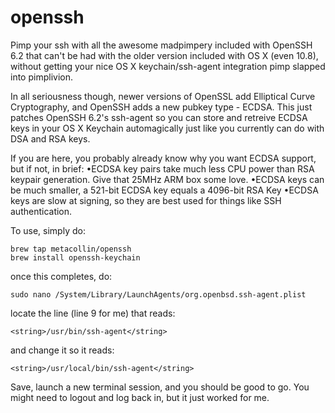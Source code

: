openssh
=======
Pimp your ssh with all the awesome madpimpery included with OpenSSH 6.2 that can't be had with the older version included with OS X (even 10.8), without getting your nice OS X keychain/ssh-agent integration pimp slapped into pimplivion.

In all seriousness though, newer versions of OpenSSL add Elliptical Curve Cryptography, and OpenSSH adds a new pubkey type - ECDSA.  This just patches OpenSSH 6.2's ssh-agent so you can store and retreive ECDSA keys in your OS X Keychain automagically just like you currently can do with DSA and RSA keys. 

If you are here, you probably already know why you want ECDSA support, but if not, in brief:
•ECDSA key pairs take much less CPU power than RSA keypair generation.  Give that 25MHz ARM box some love.
•ECDSA keys can be much smaller, a 521-bit ECDSA key equals a 4096-bit RSA Key
•ECDSA keys are slow at signing, so they are best used for things like SSH authentication.


To use, simply do:

    brew tap metacollin/openssh
    brew install openssh-keychain 

once this completes, do:

    sudo nano /System/Library/LaunchAgents/org.openbsd.ssh-agent.plist    

locate the line (line 9 for me) that reads:

    <string>/usr/bin/ssh-agent</string>

and change it so it reads:

    <string>/usr/local/bin/ssh-agent</string>

Save, launch a new terminal session, and you should be good to go.  You might need to logout and log back in, but it just worked for me. 
